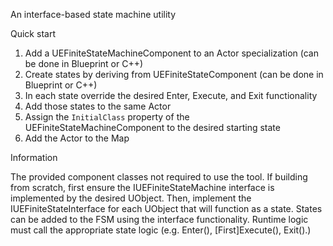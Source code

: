An interface-based state machine utility

Quick start
1. Add a UEFiniteStateMachineComponent to an Actor specialization (can be done in Blueprint or C++)
2. Create states by deriving from UEFiniteStateComponent (can be done in Blueprint or C++)
3. In each state override the desired Enter, Execute, and Exit functionality
4. Add those states to the same Actor
5. Assign the `InitialClass` property of the UEFiniteStateMachineComponent to the desired starting state
6. Add the Actor to the Map


Information


The provided component classes not required to use the tool. 
If building from scratch, first ensure the IUEFiniteStateMachine interface is implemented by the desired UObject.
Then, implement the IUEFiniteStateInterface for each UObject that will function as a state.
States can be added to the FSM using the interface functionality.
Runtime logic must call the appropriate state logic (e.g. Enter(), [First]Execute(), Exit().)
